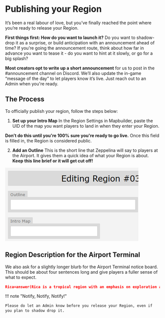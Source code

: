# Publishing your Region

It’s been a real labour of love, but you’ve finally reached the point where you’re ready to release your Region.

**First things first: How do you want to launch it?**
Do you want to shadow-drop it as a surprise, or build anticipation with an announcement ahead of time? If you’re going the announcement route, think about how far in advance you want to tease it - do you want to hint at it slowly, or go for a big splash?

**Most creators opt to write up a short announcement** for us to post in the #announcement channel on Discord. We’ll also update the in-game “message of the day” to let players know it’s live. Just reach out to an Admin when you're ready.

## The Process
To officially publish your region, follow the steps below:

1. **Set up your Intro Map**
 In the Region Settings in Mapbuilder, paste the UID of the map you want players to land in when they enter your Region.
 
 **Don’t do this until you're 100% sure you're ready to go live.** Once this field is filled in, the Region is considered public.

2. **Add an Outline**
 This is the short line that Zeppelina will say to players at the Airport. It gives them a quick idea of what your Region is about. **Keep this line brief or it will get cut off!**

 ![](assets/publishingregion.png)

 ## Region Description for the Airport Terminal
 We also ask for a slightly longer blurb for the Airport Terminal notice board. This should be about four sentences long and give players a fuller sense of what to expect.

 ```json
Rica=answer(Rica is a tropical region with an emphasis on exploration and features over 200 Pokemon, both new and old!|Prove your strength by defeating four gym leaders. Their badges allow you to explore deeper into the dangerous wilderness to uncover the source of the vicious wild Pokemon.|Trainers prefer double battles here, and the dungeons can be challenging, so come prepared!|Rica is complete through Rosewood Town, about halfway through the story. You can unlock the Global PC after defeating the second gym leader. The third gym will be releasing very soon!|Read about additional regions by selecting a category.)
```

!!! note "Notify, Notify, Notify!"

    Please do let an Admin know before you release your Region, even if you plan to shadow drop it.